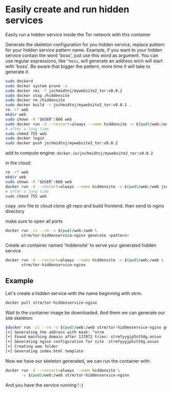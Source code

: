 # Easily create and run hidden services

Easily run a hidden service inside the Tor network with this container

Generate the skeleton configuration for you hidden service, replace pattern
for your hidden service pattern name. Example, if you want to your hidden
service contain the word 'boss', just use this word as argument. You can use
regular expressions, like ```^boss```, will generate an address wich will start
with 'boss'. Be aware that bigger the pattern, more time it will take to
generate it.

```sh
sudo dockerd
sudo docker system prune -a
sudo docker rmi -f jschmidtnj/mywebsite2_tor:v0.0.2
sudo docker stop /hiddensite
sudo docker rm /hiddensite
sudo docker build -t jschmidtnj/mywebsite2_tor:v0.0.2 .
rm -rf web
mkdir web
sudo chown -R "$USER":666 web
sudo docker run -d --restart=always --name hiddensite -v $(pwd)/web:/web jschmidtnj/mywebsite2_tor:v0.0.2 ^josh
# after a long time
sudo chmod 755 web
sudo docker login
sudo docker push jschmidtnj/mywebsite2_tor:v0.0.2
```

add to compute engine: `docker.io/jschmidtnj/mywebsite2_tor:v0.0.2`

in the cloud:
```sh
rm -rf web
mkdir web
sudo chown -R "$USER":666 web
docker run -d --restart=always --name hiddensite -v $(pwd)/web:/web jschmidtnj/mywebsite2_tor:v0.0.2 ^josh
# after a long time
sudo chmod 755 web
```

copy .env file to cloud
clone git repo and build frontend. then send to nginx directory

make sure to open all ports

```sh
docker run -it --rm -v $(pwd)/web:/web \
       strm/tor-hiddenservice-nginx generate <pattern>
```

Create an container named 'hiddensite' to serve your generated hidden service

```sh
docker run -d --restart=always --name hiddensite -v $(pwd)/web:/web \
       strm/tor-hiddenservice-nginx 
```

## Example

Let's create a hidden service with the name beginning with strm.

```sh
docker pull strm/tor-hiddenservice-nginx
```

Wait to the container image be downloaded. And them we can generate our site
skeleton:

```sh
$docker run -it --rm -v $(pwd)/web:/web strm/tor-hiddenservice-nginx generate ^strm
[+] Generating the address with mask: ^strm
[+] Found matching domain after 137072 tries: strmfyygjp5st54g.onion
[+] Generating nginx configuration for site  strmfyygjp5st54g.onion
[+] Creating www folder
[+] Generating index.html template
```

Now we have our skeleton generated, we can run the container with:

```sh
docker run -d --restart=always --name hiddensite \
       -v $(pwd)/web:/web strm/tor-hiddenservice-nginx
```

And you have the service running ! :)
